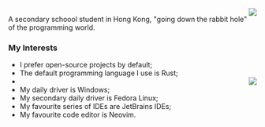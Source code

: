 <img src="https://github-readme-stats.vercel.app/api?username=HTG-YT&theme=darcula&show_icons=true&count_private=true&include_all_commits=true&hide_border=true" align="right"/>

A secondary schoool student in Hong Kong, "going down the rabbit hole" of the programming world.

### My Interests
- I prefer open-source projects by default;
- The default programming language I use is Rust;
- <img src="https://github-readme-stats.vercel.app/api/top-langs/?username=HTG-YT&theme=darcula&hide_border=true&hide=python" align="right"/>
- My daily driver is Windows;
- My secondary daily driver is Fedora Linux;
- My favourite series of IDEs are JetBrains IDEs;
- My favourite code editor is Neovim.


